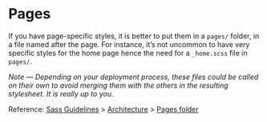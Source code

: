 # Pages

If you have page-specific styles, it is better to put them in a `pages/` folder,
in a file named after the page. For instance, it’s not uncommon to have very
specific styles for the home page hence the need for a `_home.scss` file in
`pages/`.

*Note — Depending on your deployment process, these files could be called on
their own to avoid merging them with the others in the resulting stylesheet. It
is really up to you.*

Reference: [Sass Guidelines](http://sass-guidelin.es/) >
[Architecture](http://sass-guidelin.es/#architecture) > [Pages
folder](http://sass-guidelin.es/#pages-folder)
